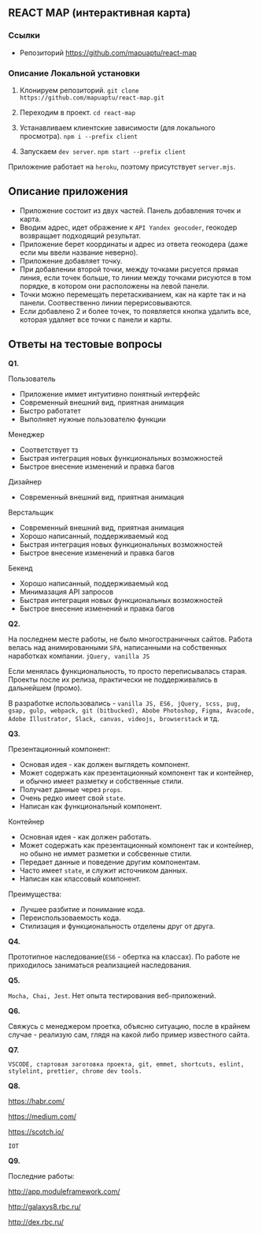 ## REACT MAP (интерактивная карта)

### Ссылки

- Репозиторий https://github.com/mapuaptu/react-map

### Описание Локальной установки

1. Клонируем репозиторий. `git clone https://github.com/mapuaptu/react-map.git`

2. Переходим в проект. `cd react-map`

3. Устанавливаем клиентские зависимости (для локального просмотра). `npm i --prefix client`

4. Запускаем `dev server`. `npm start --prefix client`

Приложение работает на `heroku`, поэтому присутствует `server.mjs`.

## Описание приложения

- Приложение состоит из двух частей. Панель добавления точек и карта.
- Вводим адрес, идет ображение к `API Yandex geocoder`, геокодер возвращает подходящий результат.
- Приложение берет координаты и адрес из ответа геокодера (даже если мы ввели название неверно).
- Приложение добавляет точку.
- При добавлении второй точки, между точками рисуется прямая линия, если точек больше, то линии между точками рисуются
  в том порядке, в котором они расположены на левой панели.
- Точки можно перемещать перетаскиванием, как на карте так и на панели. Соотвественно линии перерисовываются.
- Если добавлено 2 и более точек, то появляется кнопка удалить все, которая удаляет все точки с панели и карты.

## Ответы на тестовые вопросы

**Q1.**

Пользователь

- Приложение иммет интуитивно понятный интерфейс
- Современный внешний вид, приятная анимация
- Быстро работатет
- Выполняет нужные пользователю функции

Менеджер

- Соответствует тз
- Быстрая интеграция новых функциональных возможностей
- Быстрое внесение изменений и правка багов

Дизайнер

- Современный внешний вид, приятная анимация

Верстальщик

- Современный внешний вид, приятная анимация
- Хорошо написанный, поддерживаемый код
- Быстрая интеграция новых функциональных возможностей
- Быстрое внесение изменений и правка багов

Бекенд

- Хорошо написанный, поддерживаемый код
- Минимазация API запросов
- Быстрая интеграция новых функциональных возможностей
- Быстрое внесение изменений и правка багов

**Q2.**

На последнем месте работы, не было многостраничных сайтов.
Работа велась над анимированными `SPA`, написанными на собственных наработках компании. `jQuery, vanilla JS`

Если менялась функциональность, то просто переписывалась старая. Проекты после их релиза, практически не поддерживались
в дальнейшем (промо).

В разработке использовались - `vanilla JS, ES6, jQuery, scss, pug, gsap, gulp, webpack, git (bitbucked), Abobe Photoshop, Figma, Avacode, Adobe Illustrator, Slack, canvas, videojs, browserstack` и тд.

**Q3.**

Презентационный компонент:

- Основая идея - как должен выглядеть компонент.
- Может содержать как презентационный компонент так и контейнер, и обычно имеет разметку и собственные стили.
- Получает данные через `props`.
- Очень редко имеет свой `state`.
- Написан как функциональный компонент.

Контейнер

- Основная идея - как должен работать.
- Может содержать как презентационный компонент так и контейнер, но обыно не иммет разметки и собсвенные стили.
- Передает данные и поведение другим компонентам.
- Часто имеет `state`, и служит источником данных.
- Написан как классовый компонент.

Преимущества:

- Лучшее разбитие и понимание кода.
- Переиспользоваемость кода.
- Стилизация и функциональность отделены друг от друга.

**Q4.**

Прототипное наследование(`ES6` - обертка на классах). По работе не приходилось заниматься реализацией наследования.

**Q5.**

`Mocha, Chai, Jest`. Нет опыта тестирования веб-приложений.

**Q6.**

Свяжусь с менеджером проетка, объясню ситуацию, после в крайнем случае - реализую сам, глядя на какой либо пример
известного сайта.

**Q7.**

`VSCODE, стартовая заготовка проекта, git, emmet, shortcuts, eslint, stylelint, prettier, chrome dev tools.`

**Q8.**

https://habr.com/

https://medium.com/

https://scotch.io/

`IOT`

**Q9.**

Последние работы:

http://app.moduleframework.com/

http://galaxys8.rbc.ru/

http://dex.rbc.ru/
